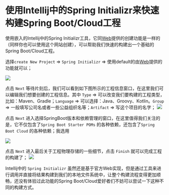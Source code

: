 # 使用Intellij中的Spring Initializr来快速构建Spring Boot/Cloud工程

使用嵌入的Intellij中的Spring Initializr工具，它同[Web](http://start.spring.io)提供的创建功能是一样的（同样你也可以使用这个网站创建），可以帮助我们快速的构建出一个基础的Spring Boot/Cloud工程。

选择`create New Project` => `Spring Initializr` => 使用default的由[Web](http://start.spring.io)提供的功能就可以；

![](https://ws2.sinaimg.cn/large/006tKfTcly1frqwrfbzfij30od0ai74f.jpg)

 点击 `Next` 等待片刻后，我们可以看到如下图所示的工程信息窗口，在这里我们可以编辑我们想要创建的工程信息。其中 `Type` => 可以改变我们要构建的工程类型，比如：Maven、Gradle；`Language` => 可以选择：Java、Groovy、Kotlin。`Group` => 一般填写公司名或者一些公益组织名等；`Artifact` => 写这个项目的名字；
![](https://ws1.sinaimg.cn/large/006tNc79ly1frr0cs68j7j30rd0gf74f.jpg)

点击 `Next` 进入选择SpringBoot版本和依赖管理的窗口，在这里值得我们关注的是，它不仅包含了`Spring Boot Starter POMs`  的各种依赖，还包含了`Spring Boot Cloud` 的各种依赖；我选用

![](https://ws2.sinaimg.cn/large/006tNc79ly1frr0i4nxvwj30rk0j4wer.jpg)

点击 `Next` 进入最后关于工程物理存储的一些细节，点击 `Finish` 就可以完成工程的构建了；
![](https://ws2.sinaimg.cn/large/006tNc79ly1frr0knotd4j30rk0j4dfy.jpg)

Intellij中的 `Spring Initializr` 虽然还是基于官方Web实现，但是通过工具来进行调用并直接将结果构建到我们的本地文件系统中，让整个构建流程变得更加顺畅，还没有体验过此功能的Spring Boot/Cloud爱好者们不妨可以尝试一下这种不同的构建方式。